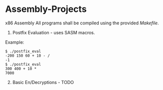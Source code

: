 # Assembly-Projects
x86 Assembly
All programs shall be compiled using the provided *Makefile*.

1. Postfix Evaluation - uses SASM macros.

Example:
```
$ ./postfix_eval
-200 150 60 + 10 - /
-1
$ ./postfix_eval
300 400 + 10 *
7000
```

2. Basic En/Decryptions - TODO
